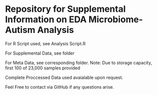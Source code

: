 # Repository for Supplemental Information on EDA Microbiome-Autism Analysis

For R Script used, see Analysis Script.R

For Supplemental Data, see folder

For Meta Data, see corresponding folder. Note: Due to storage capacity, first 100 of 23,000 samples provided

Complete Proccessed Data used avaialable upon request.

Feel Free to contact via GitHub if any questions arise.
